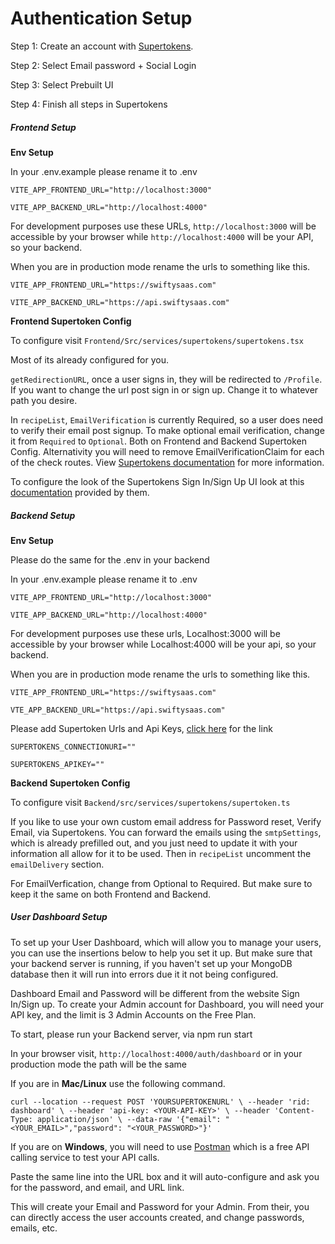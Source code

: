 # Authentication Setup

Step 1: Create an account with [Supertokens](https://supertokens.com/).

Step 2: Select Email password + Social Login

Step 3: Select Prebuilt UI

Step 4: Finish all steps in Supertokens

##### Frontend Setup

**Env Setup**

In your .env.example please rename it to .env

`VITE_APP_FRONTEND_URL="http://localhost:3000" `

`VITE_APP_BACKEND_URL="http://localhost:4000" `

For development purposes use these URLs, `http://localhost:3000` will be accessible by your browser while `http://localhost:4000` will be your API, so your backend.

When you are in production mode rename the urls to something like this.

`VITE_APP_FRONTEND_URL="https://swiftysaas.com" `

`VITE_APP_BACKEND_URL="https://api.swiftysaas.com" `

**Frontend Supertoken Config**

To configure visit `Frontend/Src/services/supertokens/supertokens.tsx`

Most of its already configured for you.

`getRedirectionURL`, once a user signs in, they will be redirected to `/Profile`. If you want to change the url post sign in or sign up. Change it to whatever path you desire.

In `recipeList`, `EmailVerification` is currently Required, so a user does need to verify their email post signup. To make optional email verification, change it from `Required` to `Optional`. Both on Frontend and Backend Supertoken Config. Alternativity you will need to remove EmailVerificationClaim for each of the check routes. View [Supertokens documentation](https://supertokens.com/docs/thirdparty/common-customizations/email-verification/about) for more information.

To configure the look of the Supertokens Sign In/Sign Up UI look at this [documentation](https://supertokens.com/docs/passwordless/common-customizations/styling/changing-style) provided by them.

##### Backend Setup

**Env Setup**

Please do the same for the .env in your backend

In your .env.example please rename it to .env

`VITE_APP_FRONTEND_URL="http://localhost:3000"`

`VITE_APP_BACKEND_URL="http://localhost:4000"`

For development purposes use these urls, Localhost:3000 will be accessible by your browser while Localhost:4000 will be your api, so your backend.

When you are in production mode rename the urls to something like this.

`VITE_APP_FRONTEND_URL="https://swiftysaas.com"`

`VTE_APP_BACKEND_URL="https://api.swiftysaas.com"`

Please add Supertoken Urls and Api Keys, [click here](https://supertokens.com/dashboard-saas) for the link

`SUPERTOKENS_CONNECTIONURI=""`

`SUPERTOKENS_APIKEY=""`

**Backend Supertoken Config**

To configure visit `Backend/src/services/supertokens/supertoken.ts`

If you like to use your own custom email address for Password reset, Verify Email, via Supertokens. You can forward the emails using the `smtpSettings`, which is already prefilled out, and you just need to update it with your information all allow for it to be used. Then in `recipeList` uncomment the `emailDelivery` section.

For EmailVerfication, change from Optional to Required. But make sure to keep it the same on both Frontend and Backend.

##### User Dashboard Setup

To set up your User Dashboard, which will allow you to manage your users, you can use the insertions below to help you set it up. But make sure that your backend server is running, if you haven't set up your MongoDB database then it will run into errors due it it not being configured.

Dashboard Email and Password will be different from the website Sign In/Sign up. To create your Admin account for Dashboard, you will need your API key, and the limit is 3 Admin Accounts on the Free Plan.

To start, please run your Backend server, via npm run start

In your browser visit, `http://localhost:4000/auth/dashboard` or in your production mode the path will be the same

If you are in **Mac/Linux** use the following command.

`curl --location --request POST 'YOURSUPERTOKENURL' \ --header 'rid: dashboard' \ --header 'api-key: <YOUR-API-KEY>' \ --header 'Content-Type: application/json' \ --data-raw '{"email": "<YOUR_EMAIL>","password": "<YOUR_PASSWORD>"}'`

If you are on **Windows**, you will need to use [Postman](https://www.postman.com/) which is a free API calling service to test your API calls.

Paste the same line into the URL box and it will auto-configure and ask you for the password, and email, and URL link.

This will create your Email and Password for your Admin. From their, you can directly access the user accounts created, and change passwords, emails, etc.
